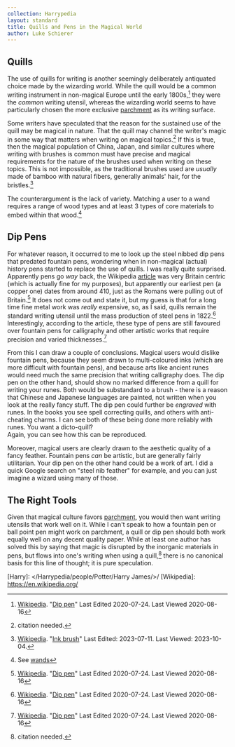 ```yaml
---
collection: Harrypedia
layout: standard
title: Quills and Pens in the Magical World
author: Luke Schierer
---
```


## Quills

The use of quills for writing is another seemingly deliberately
antiquated choice made by the wizarding world. While the quill would
be a common writing instrument in non-magical Europe until the early
1800s,[^200816-5] they were the _common_ writing utensil, whereas the
wizarding world seems to have particularly chosen the more exclusive
[parchment] as its writing surface.

Some writers have speculated that the reason for the sustained use of
the quill may be magical in nature. That the quill may channel the
writer's magic in some way that matters when writing on magical
topics.[^231004-1] If this is true, then the magical population of China,
Japan, and similar cultures where writing with brushes is common must
have precise and magical requirements for the nature of the brushes
used when writing on these topics. This is not impossible, as the
traditional brushes used are _usually_ made of bamboo with natural fibers,
generally animals' hair, for the bristles.[^231004-2]

The counterargument is the lack of variety. Matching a user to a wand
requires a range of wood types and at least 3 types of core materials
to embed within that wood.[^231004-3]

## Dip Pens

For whatever reason, it occurred to me to look up the steel nibbed dip
pens that predated fountain pens, wondering when in non-magical (actual)
history pens started to replace the use of quills. I was really quite
surprised. Apparently pens go _way_ back, the Wikipedia [article][Dip pen] was very Britain centric (which is actually fine for my purposes),
but apparently our earliest pen (a copper one) dates from around 410,
just as the Romans were pulling out of Britain.[^200816-4] It does not
come out and state it, but my guess is that for a long time fine metal
work was _really_ expensive, so, as I said, quills remain the standard
writing utensil until the mass production of steel pens in 1822.[^200816-5]  
Interestingly, according to the article, these type of pens are still
favoured over fountain pens for calligraphy and other artistic works
that require precision and varied thicknesses.[^200816-6]

From this I can draw a couple of conclusions. Magical users would dislike
fountain pens, because they seem drawn to multi-coloured inks (which
are more difficult with fountain pens), and because arts like ancient
runes would need much the same precision that writing calligraphy does.
The dip pen on the other hand, should show no marked difference from a
quill for writing your runes. Both would be substandard to a brush -
there is a reason that Chinese and Japanese languages are painted, not
written when you look at the really fancy stuff. The dip pen could
further be _engraved_ with runes. In the books you see spell
correcting quills, and others with anti-cheating charms. I can see both
of these being done more reliably with runes. You want a dicto-quill?  
Again, you can see how this can be reproduced.

Moreover, magical users are clearly drawn to the aesthetic quality of a
fancy feather. Fountain pens _can_ be artistic, but are generally
fairly utilitarian. Your dip pen on the other hand could be a work of
art. I did a quick Google search on "steel nib feather" for example,
and you can just imagine a wizard using many of those.

## The Right Tools

Given that magical culture favors [parchment], you would then want writing
utensils that work well on it. While I can't speak to how a fountain pen
or ball point pen might work on parchment, a quill or dip pen should
both work equally well on any decent quality paper. While at least one
author has solved this by saying that magic is disrupted by the
inorganic materials in pens, but flows into one's writing when using a
quill,[^230804] there is no canonical basis for this line of thought;
it is pure speculation.

[parchment]: ../parchment_and_paper/
[McGonagall]: /Harrypedia/people/mcgonagall/minerva//
[Dip pen]: https://en.wikipedia.org/wiki/Dip_pen
[Harry]: </Harrypedia/people/Potter/Harry James/>/
[Wikipedia]: https://en.wikipedia.org/

[^231004-3]: See [wands]

[wands]: /Harrypedia/magic/wands//

[^231004-1]: citation needed.

[^230804]: citation needed.

[^200819-1]:
    AndrewWolfe. _[The Ghost of Privet Drive](https://archiveofourown.org/works/21500365)_
    [Archive of Our Own](https://archiveofourown.org) Last Updated 202008-14. Last Viewed 2020-08-19.

[^200816-3]:
    Sinyk. _[Angry Harry and the Seven](https://www.fanfiction.net/s/9750991)_
    [FanFiction](https://www.fanfiction.net/). Last Updated 2013-10-22. Last Viewed
    2020-08-16.

[Ink brush]: https://en.wikipedia.org/wiki/Ink_brush

[^231004-2]:
    [Wikipedia](https://en.wikipedia.org/).
    "[Ink brush]" Last Edited: 2023-07-11. Last Viewed: 2023-10-04.

[^200816-4]:
    [Wikipedia](https://en.wikipedia.org/).
    "[Dip pen]" Last Edited 2020-07-24. Last Viewed 2020-08-16

[^200816-5]:
    [Wikipedia](https://en.wikipedia.org/).
    "[Dip pen]" Last Edited 2020-07-24. Last
    Viewed 2020-08-16

[^200816-6]:
    [Wikipedia](https://en.wikipedia.org/).
    "[Dip pen]" Last Edited 2020-07-24. Last
    Viewed 2020-08-16

[^200816-7]:
    ©Paper Sizes. "[The History Of Paper](https://www.papersizes.org/paper-history-overview.htm)"
    [International Paper Sizes and Formats](https://www.papersizes.org/) Last viewed 2020-08-16.

[^200816-8]:
    ©Paper Sizes. "[The History Of Paper](https://www.papersizes.org/paper-history-overview.htm)"
    [International Paper Sizes and Formats](https://www.papersizes.org/) Last viewed
    2020-08-16.

[^200816-9]:
    Reginmund. "[The Rise and Fall of Parchment](http://www.allempires.com/article/index.php?q=parchment)"
    [All Empires Online History Community](http://www.allempires.com/) 2007-01-10. Last Viewed 2020-08-16.

[^200816-10]:
    Reginmund. "[The Rise and Fall of Parchment](http://www.allempires.com/article/index.php?q=parchment)"
    [All Empires Online History Community](http://www.allempires.com/) 2007-01-10.
    Last Viewed 2020-08-16.

[^210220-2]: you see this in a number of works, but I currently remember:

    - Shygui. _[A Fateful Walk](https://www.fanfiction.net/s/12150047)_
      [Chapter 8](https://www.fanfiction.net/s/12150047/8/A-Fateful-Walk).
      Updated: 2018-09-05; Published: 2016-09-15; Last Viewed: 2021-02-20.
    - Sinyk. _[Angry Harry and the Seven](https://www.fanfiction.net/s/9750991)_
      [Chapter 7](https://www.fanfiction.net/s/9750991/17/Angry-Harry-and-the-Seven)
      Updated: 2013-10-22; Published: 2013-10-09; Last Viewed 2021-02-20.
